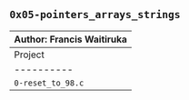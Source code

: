 ## `0x05-pointers_arrays_strings`
| Author: Francis Waitiruka |
| ------------------------- |
| Project | Description |
|----------| ------------ |
| `0-reset_to_98.c` | Write a function that takes a pointer to an int as parameter and updates the value it points to to 98. |
